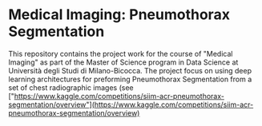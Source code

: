 # Medical Imaging: Pneumothorax Segmentation
This repository contains the project work for the course of "Medical Imaging" as part of the Master of Science program in Data Science at Università degli Studi di Milano-Bicocca. 
The project focus on using deep learning architectures for preforming Pneumothorax Segmentation from a set of chest radiographic images (see ["https://www.kaggle.com/competitions/siim-acr-pneumothorax-segmentation/overview"](https://www.kaggle.com/competitions/siim-acr-pneumothorax-segmentation/overview)
